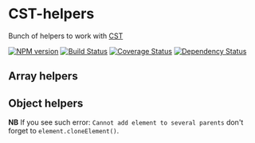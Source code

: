 # CST-helpers

Bunch of helpers to work with [CST](https://github.com/cst/cst)

[![NPM version](http://img.shields.io/npm/v/cst-helpers.svg?style=flat)](http://www.npmjs.org/package/cst-helpers)
[![Build Status](http://img.shields.io/travis/Yeti-or/cst-helpers/master.svg?style=flat&label=tests)](https://travis-ci.org/Yeti-or/cst-helpers)
[![Coverage Status](https://img.shields.io/coveralls/Yeti-or/cst-helpers.svg?branch=master&style=flat)](https://coveralls.io/r/Yeti-or/cst-helpers)
[![Dependency Status](http://img.shields.io/david/Yeti-or/cst-helpers.svg?style=flat)](https://david-dm.org/Yeti-or/cst-helpers)

## Array helpers
## Object helpers

**NB** If you see such error: `Cannot add element to several parents` don't forget to `element.cloneElement()`.
